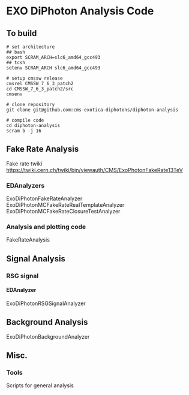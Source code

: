 # EXO DiPhoton Analysis Code

## To build

```
# set architecture
## bash
export SCRAM_ARCH=slc6_amd64_gcc493  
## tcsh
setenv SCRAM_ARCH slc6_amd64_gcc493

# setup cmssw release
cmsrel CMSSW_7_6_3_patch2  
cd CMSSW_7_6_3_patch2/src  
cmsenv  

# clone repository
git clone git@github.com:cms-exotica-diphotons/diphoton-analysis  

# compile code
cd diphoton-analysis  
scram b -j 16
```

## Fake Rate Analysis

Fake rate twiki  
https://twiki.cern.ch/twiki/bin/viewauth/CMS/ExoPhotonFakeRate13TeV

### EDAnalyzers  
ExoDiPhotonFakeRateAnalyzer  
ExoDiPhotonMCFakeRateRealTemplateAnalyzer  
ExoDiPhotonMCFakeRateClosureTestAnalyzer

### Analysis and plotting code  
FakeRateAnalysis

## Signal Analysis

### RSG signal

#### EDAnalyzer  
ExoDiPhotonRSGSignalAnalyzer

## Background Analysis
ExoDiPhotonBackgroundAnalyzer

## Misc.

### Tools

Scripts for general analysis
